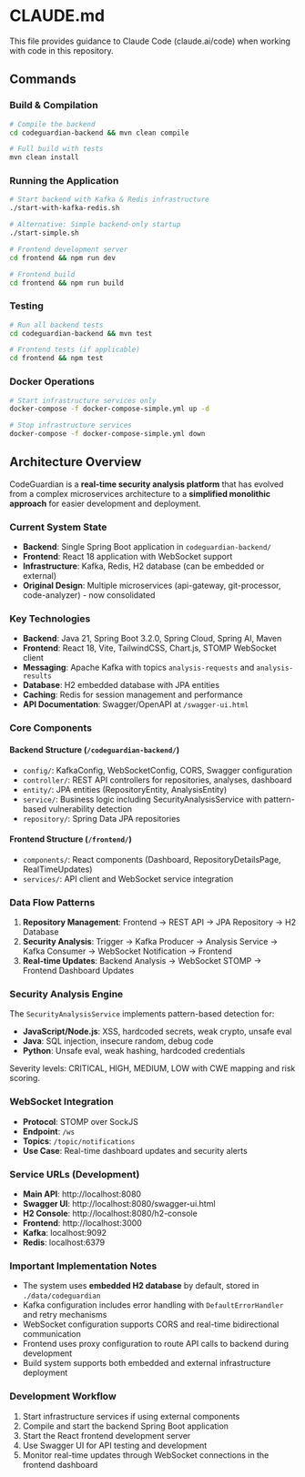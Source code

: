 # CLAUDE.md

This file provides guidance to Claude Code (claude.ai/code) when working with code in this repository.

## Commands

### Build & Compilation
```bash
# Compile the backend
cd codeguardian-backend && mvn clean compile

# Full build with tests
mvn clean install
```

### Running the Application
```bash
# Start backend with Kafka & Redis infrastructure
./start-with-kafka-redis.sh

# Alternative: Simple backend-only startup  
./start-simple.sh

# Frontend development server
cd frontend && npm run dev

# Frontend build
cd frontend && npm run build
```

### Testing
```bash
# Run all backend tests
cd codeguardian-backend && mvn test

# Frontend tests (if applicable)
cd frontend && npm test
```

### Docker Operations
```bash
# Start infrastructure services only
docker-compose -f docker-compose-simple.yml up -d

# Stop infrastructure services
docker-compose -f docker-compose-simple.yml down
```

## Architecture Overview

CodeGuardian is a **real-time security analysis platform** that has evolved from a complex microservices architecture to a **simplified monolithic approach** for easier development and deployment.

### Current System State
- **Backend**: Single Spring Boot application in `codeguardian-backend/` 
- **Frontend**: React 18 application with WebSocket support
- **Infrastructure**: Kafka, Redis, H2 database (can be embedded or external)
- **Original Design**: Multiple microservices (api-gateway, git-processor, code-analyzer) - now consolidated

### Key Technologies
- **Backend**: Java 21, Spring Boot 3.2.0, Spring Cloud, Spring AI, Maven
- **Frontend**: React 18, Vite, TailwindCSS, Chart.js, STOMP WebSocket client
- **Messaging**: Apache Kafka with topics `analysis-requests` and `analysis-results`
- **Database**: H2 embedded database with JPA entities
- **Caching**: Redis for session management and performance
- **API Documentation**: Swagger/OpenAPI at `/swagger-ui.html`

### Core Components

#### Backend Structure (`/codeguardian-backend/`)
- `config/`: KafkaConfig, WebSocketConfig, CORS, Swagger configuration
- `controller/`: REST API controllers for repositories, analyses, dashboard
- `entity/`: JPA entities (RepositoryEntity, AnalysisEntity) 
- `service/`: Business logic including SecurityAnalysisService with pattern-based vulnerability detection
- `repository/`: Spring Data JPA repositories

#### Frontend Structure (`/frontend/`)  
- `components/`: React components (Dashboard, RepositoryDetailsPage, RealTimeUpdates)
- `services/`: API client and WebSocket service integration

### Data Flow Patterns

1. **Repository Management**: Frontend → REST API → JPA Repository → H2 Database
2. **Security Analysis**: Trigger → Kafka Producer → Analysis Service → Kafka Consumer → WebSocket Notification → Frontend
3. **Real-time Updates**: Backend Analysis → WebSocket STOMP → Frontend Dashboard Updates

### Security Analysis Engine

The `SecurityAnalysisService` implements pattern-based detection for:
- **JavaScript/Node.js**: XSS, hardcoded secrets, weak crypto, unsafe eval
- **Java**: SQL injection, insecure random, debug code  
- **Python**: Unsafe eval, weak hashing, hardcoded credentials

Severity levels: CRITICAL, HIGH, MEDIUM, LOW with CWE mapping and risk scoring.

### WebSocket Integration
- **Protocol**: STOMP over SockJS
- **Endpoint**: `/ws` 
- **Topics**: `/topic/notifications`
- **Use Case**: Real-time dashboard updates and security alerts

### Service URLs (Development)
- **Main API**: http://localhost:8080
- **Swagger UI**: http://localhost:8080/swagger-ui.html  
- **H2 Console**: http://localhost:8080/h2-console
- **Frontend**: http://localhost:3000
- **Kafka**: localhost:9092
- **Redis**: localhost:6379

### Important Implementation Notes

- The system uses **embedded H2 database** by default, stored in `./data/codeguardian`
- Kafka configuration includes error handling with `DefaultErrorHandler` and retry mechanisms
- WebSocket configuration supports CORS and real-time bidirectional communication
- Frontend uses proxy configuration to route API calls to backend during development
- Build system supports both embedded and external infrastructure deployment

### Development Workflow

1. Start infrastructure services if using external components
2. Compile and start the backend Spring Boot application  
3. Start the React frontend development server
4. Use Swagger UI for API testing and development
5. Monitor real-time updates through WebSocket connections in the frontend dashboard